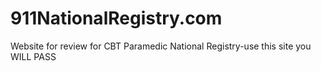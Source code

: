 # 911NationalRegistry.com
Website for review for CBT Paramedic National Registry-use this site you WILL PASS
